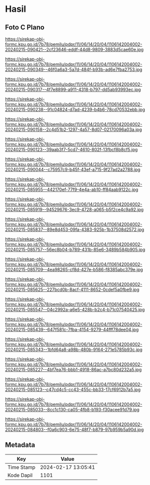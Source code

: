 # Hasil

## Foto C Plano

https://sirekap-obj-formc.kpu.go.id/7b78/pemilu/pdpr/11/06/14/20/04/1106142004002-20240215-090421--2cf23646-eddf-44d8-9809-3883d5cae60e.jpg

https://sirekap-obj-formc.kpu.go.id/7b78/pemilu/pdpr/11/06/14/20/04/1106142004002-20240215-090349--46f0a6a3-5a7d-484f-b93b-ad6e7fba2753.jpg

https://sirekap-obj-formc.kpu.go.id/7b78/pemilu/pdpr/11/06/14/20/04/1106142004002-20240215-090317--4f7e8899-a911-4318-b797-dd5ab93993ec.jpg

https://sirekap-obj-formc.kpu.go.id/7b78/pemilu/pdpr/11/06/14/20/04/1106142004002-20240215-090238--91c04824-d7ad-4239-b4b6-78cd70532ebb.jpg

https://sirekap-obj-formc.kpu.go.id/7b78/pemilu/pdpr/11/06/14/20/04/1106142004002-20240215-090158--2c4d51b2-1297-4a57-8d07-02170096a03a.jpg

https://sirekap-obj-formc.kpu.go.id/7b78/pemilu/pdpr/11/06/14/20/04/1106142004002-20240215-090123--39aab3f7-5cd7-4610-802f-13fbcf8b8cf5.jpg

https://sirekap-obj-formc.kpu.go.id/7b78/pemilu/pdpr/11/06/14/20/04/1106142004002-20240215-090044--c75957c9-b45f-43ef-a715-9f27ad2a2788.jpg

https://sirekap-obj-formc.kpu.go.id/7b78/pemilu/pdpr/11/06/14/20/04/1106142004002-20240215-085955--442170ef-77f9-4e4a-ab10-ff84aab9122c.jpg

https://sirekap-obj-formc.kpu.go.id/7b78/pemilu/pdpr/11/06/14/20/04/1106142004002-20240215-085919--94529676-3ec9-4728-a065-b5f2ce4c9a92.jpg

https://sirekap-obj-formc.kpu.go.id/7b78/pemilu/pdpr/11/06/14/20/04/1106142004002-20240215-085837--89e8d453-09fa-4383-925b-1b37508d2572.jpg

https://sirekap-obj-formc.kpu.go.id/7b78/pemilu/pdpr/11/06/14/20/04/1106142004002-20240215-085757--56ec8b04-b789-431b-85e6-3489b584b905.jpg

https://sirekap-obj-formc.kpu.go.id/7b78/pemilu/pdpr/11/06/14/20/04/1106142004002-20240215-085709--4ea98265-cf8d-427e-b586-f8385abc379e.jpg

https://sirekap-obj-formc.kpu.go.id/7b78/pemilu/pdpr/11/06/14/20/04/1106142004002-20240215-085625--227bcd0b-8acf-4111-8652-0cdef5a0fbe9.jpg

https://sirekap-obj-formc.kpu.go.id/7b78/pemilu/pdpr/11/06/14/20/04/1106142004002-20240215-085547--04c2992a-a6e5-428b-b2c4-b71c07540425.jpg

https://sirekap-obj-formc.kpu.go.id/7b78/pemilu/pdpr/11/06/14/20/04/1106142004002-20240215-085439--647f581c-7fba-4154-9279-44fff78dee04.jpg

https://sirekap-obj-formc.kpu.go.id/7b78/pemilu/pdpr/11/06/14/20/04/1106142004002-20240215-085343--1bfd64a8-a98b-480b-9164-271e5785b93c.jpg

https://sirekap-obj-formc.kpu.go.id/7b78/pemilu/pdpr/11/06/14/20/04/1106142004002-20240215-085227--4bf7ea76-bbb1-4918-86ac-a7bc80d232a5.jpg

https://sirekap-obj-formc.kpu.go.id/7b78/pemilu/pdpr/11/06/14/20/04/1106142004002-20240215-085123--c47cd4c5-cc43-455c-bb33-17cf6912b7a5.jpg

https://sirekap-obj-formc.kpu.go.id/7b78/pemilu/pdpr/11/06/14/20/04/1106142004002-20240215-085033--8cc1c130-ca05-4fb8-b193-f30acee91d79.jpg

https://sirekap-obj-formc.kpu.go.id/7b78/pemilu/pdpr/11/06/14/20/04/1106142004002-20240215-084803--f0a6c903-6e75-48f7-b879-97b959b5a90d.jpg


## Metadata

| Key        | Value               |
| ---------- | ------------------- |
| Time Stamp | 2024-02-17 13:05:41 |
| Kode Dapil | 1101                |




